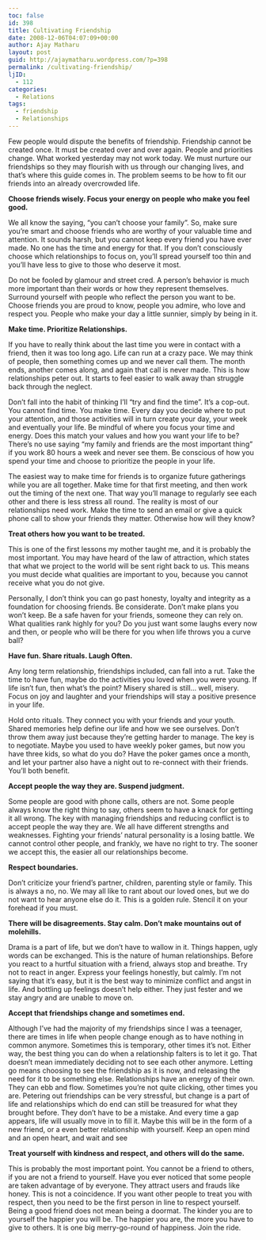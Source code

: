 ```yaml
---
toc: false
id: 398
title: Cultivating Friendship
date: 2008-12-06T04:07:09+00:00
author: Ajay Matharu
layout: post
guid: http://ajaymatharu.wordpress.com/?p=398
permalink: /cultivating-friendship/
ljID:
  - 112
categories:
  - Relations
tags:
  - friendship
  - Relationships
---
```

Few people would dispute the benefits of friendship. Friendship cannot be created once. It must be created over and over again. People and priorities change. What worked yesterday may not work today. We must nurture our friendships so they may flourish with us through our changing lives, and that’s where this guide comes in. The problem seems to be how to fit our friends into an already overcrowded life.

**Choose friends wisely. Focus your energy on people who make you feel good.**
  
We all know the saying, “you can’t choose your family”. So, make sure you’re smart and choose friends who are worthy of your valuable time and attention. It sounds harsh, but you cannot keep every friend you have ever made. No one has the time and energy for that. If you don’t consciously choose which relationships to focus on, you’ll spread yourself too thin and you’ll have less to give to those who deserve it most.

Do not be fooled by glamour and street cred. A person’s behavior is much more important than their words or how they represent themselves. Surround yourself with people who reflect the person you want to be. Choose friends you are proud to know, people you admire, who love and respect you. People who make your day a little sunnier, simply by being in it.

**Make time. Prioritize Relationships.**
  
If you have to really think about the last time you were in contact with a friend, then it was too long ago. Life can run at a crazy pace. We may think of people, then something comes up and we never call them. The month ends, another comes along, and again that call is never made. This is how relationships peter out. It starts to feel easier to walk away than struggle back through the neglect.

Don’t fall into the habit of thinking I’ll “try and find the time”. It’s a cop-out. You cannot find time. You make time. Every day you decide where to put your attention, and those activities will in turn create your day, your week and eventually your life. Be mindful of where you focus your time and energy. Does this match your values and how you want your life to be? There’s no use saying “my family and friends are the most important thing” if you work 80 hours a week and never see them. Be conscious of how you spend your time and choose to prioritize the people in your life.

The easiest way to make time for friends is to organize future gatherings while you are all together. Make time for that first meeting, and then work out the timing of the next one. That way you’ll manage to regularly see each other and there is less stress all round. The reality is most of our relationships need work. Make the time to send an email or give a quick phone call to show your friends they matter. Otherwise how will they know?

**Treat others how you want to be treated.**
  
This is one of the first lessons my mother taught me, and it is probably the most important. You may have heard of the law of attraction, which states that what we project to the world will be sent right back to us. This means you must decide what qualities are important to you, because you cannot receive what you do not give.

Personally, I don’t think you can go past honesty, loyalty and integrity as a foundation for choosing friends. Be considerate. Don’t make plans you won’t keep. Be a safe haven for your friends, someone they can rely on. What qualities rank highly for you? Do you just want some laughs every now and then, or people who will be there for you when life throws you a curve ball?

**Have fun. Share rituals. Laugh Often.**
  
Any long term relationship, friendships included, can fall into a rut. Take the time to have fun, maybe do the activities you loved when you were young. If life isn’t fun, then what’s the point? Misery shared is still… well, misery. Focus on joy and laughter and your friendships will stay a positive presence in your life.

Hold onto rituals. They connect you with your friends and your youth. Shared memories help define our life and how we see ourselves. Don’t throw them away just because they’re getting harder to manage. The key is to negotiate. Maybe you used to have weekly poker games, but now you have three kids, so what do you do? Have the poker games once a month, and let your partner also have a night out to re-connect with their friends. You’ll both benefit.

**Accept people the way they are. Suspend judgment.**
  
Some people are good with phone calls, others are not. Some people always know the right thing to say, others seem to have a knack for getting it all wrong. The key with managing friendships and reducing conflict is to accept people the way they are. We all have different strengths and weaknesses. Fighting your friends’ natural personality is a losing battle. We cannot control other people, and frankly, we have no right to try. The sooner we accept this, the easier all our relationships become.

**Respect boundaries.**
  
Don’t criticize your friend’s partner, children, parenting style or family. This is always a no, no. We may all like to rant about our loved ones, but we do not want to hear anyone else do it. This is a golden rule. Stencil it on your forehead if you must.

**There will be disagreements. Stay calm. Don’t make mountains out of molehills.**
  
Drama is a part of life, but we don’t have to wallow in it. Things happen, ugly words can be exchanged. This is the nature of human relationships. Before you react to a hurtful situation with a friend, always stop and breathe. Try not to react in anger. Express your feelings honestly, but calmly. I’m not saying that it’s easy, but it is the best way to minimize conflict and angst in life. And bottling up feelings doesn’t help either. They just fester and we stay angry and are unable to move on.

**Accept that friendships change and sometimes end.**
  
Although I’ve had the majority of my friendships since I was a teenager, there are times in life when people change enough as to have nothing in common anymore. Sometimes this is temporary, other times it’s not. Either way, the best thing you can do when a relationship falters is to let it go. That doesn’t mean immediately deciding not to see each other anymore. Letting go means choosing to see the friendship as it is now, and releasing the need for it to be something else. Relationships have an energy of their own. They can ebb and flow. Sometimes you’re not quite clicking, other times you are. Petering out friendships can be very stressful, but change is a part of life and relationships which do end can still be treasured for what they brought before. They don’t have to be a mistake. And every time a gap appears, life will usually move in to fill it. Maybe this will be in the form of a new friend, or a even better relationship with yourself. Keep an open mind and an open heart, and wait and see

**Treat yourself with kindness and respect, and others will do the same.**
  
This is probably the most important point. You cannot be a friend to others, if you are not a friend to yourself. Have you ever noticed that some people are taken advantage of by everyone. They attract users and frauds like honey. This is not a coincidence. If you want other people to treat you with respect, then you need to be the first person in line to respect yourself. Being a good friend does not mean being a doormat. The kinder you are to yourself the happier you will be. The happier you are, the more you have to give to others. It is one big merry-go-round of happiness. Join the ride.
